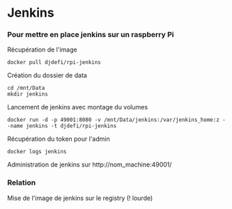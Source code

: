 # Jenkins  

### Pour mettre en place jenkins sur un raspberry Pi

Récupération de l'image

    docker pull djdefi/rpi-jenkins

Création du dossier de data  

    cd /mnt/Data
    mkdir jenkins

Lancement de jenkins avec montage du volumes   

    docker run -d -p 49001:8080 -v /mnt/Data/jenkins:/var/jenkins_home:z --name jenkins -t djdefi/rpi-jenkins

Récupération du token pour l'admin  

    docker logs jenkins  

Administration de jenkins sur http://nom_machine:49001/

### Relation  

Mise de l'image de jenkins sur le registry (! lourde)
